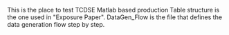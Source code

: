 This is the place to test TCDSE Matlab based production
Table structure is the one used in "Exposure Paper".
DataGen_Flow is the file that defines the data generation flow step by step.
